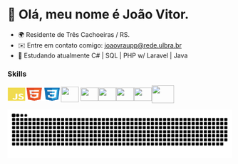 
👋 Olá, meu nome é João Vitor.
===================================

* 🌍  Residente de Três Cachoeiras / RS.
* ✉️  Entre em contato comigo: [joaovraupp@rede.ulbra.br](mailto:joaovraupp@rede.ulbra.br)
* 🧠  Estudando atualmente C# | SQL | PHP w/ Laravel | Java  

### Skills
  <img align="center" alt="" height="30" width="40" src="https://raw.githubusercontent.com/devicons/devicon/master/icons/javascript/javascript-plain.svg"><img align="center" alt="" height="30" width="40" src="https://raw.githubusercontent.com/devicons/devicon/master/icons/html5/html5-original.svg"><img align="center" alt="" height="30" width="40" src="https://raw.githubusercontent.com/devicons/devicon/master/icons/css3/css3-original.svg"><img align="center" alt="" height="35" width="40" src="https://cdn.jsdelivr.net/gh/devicons/devicon/icons/bootstrap/bootstrap-original.svg" />       <img align="center" alt="" height="30" width="40" src="https://cdn.jsdelivr.net/gh/devicons/devicon/icons/c/c-original.svg" /><img align="center" alt="" height="30" width="40" src="https://cdn.jsdelivr.net/gh/devicons/devicon/icons/docker/docker-original.svg" /><img align="center" alt="" height="30" width="40" src="https://cdn.jsdelivr.net/gh/devicons/devicon/icons/jquery/jquery-plain-wordmark.svg" /><img align="center" alt="" height="30" width="40" src="https://cdn.jsdelivr.net/gh/devicons/devicon/icons/mysql/mysql-original-wordmark.svg" /><img align="center" alt="" height="40" width="50" src="https://cdn.jsdelivr.net/gh/devicons/devicon/icons/php/php-original.svg" />
</div>

![](https://github.com/Platane/snk/raw/output/github-contribution-grid-snake.svg)
